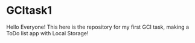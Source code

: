 # GCItask1

Hello Everyone! This here is the repository for my first GCI task, making a ToDo list app with Local Storage!
